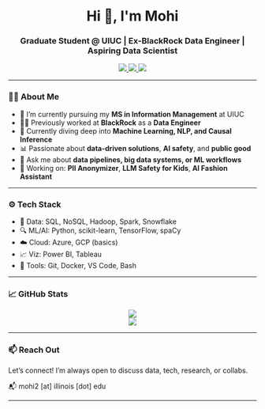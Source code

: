 <h1 align="center">Hi 👋, I'm Mohi</h1>
<h3 align="center">Graduate Student @ UIUC | Ex-BlackRock Data Engineer | Aspiring Data Scientist</h3>

<p align="center">
  <a href="https://www.linkedin.com/in/mohi-m" target="_blank">
    <img src="https://img.shields.io/badge/-LinkedIn-blue?style=flat&logo=linkedin" />
  </a>
  <a href="mailto:mohi2@illinois.edu">
    <img src="https://img.shields.io/badge/-Email-red?style=flat&logo=gmail" />
  </a>
  <a href="https://github.com/mohi-m">
    <img src="https://img.shields.io/github/followers/yourusername?label=Follow&style=social" />
  </a>
</p>

---

### 👨‍💻 About Me

- 🔭 I’m currently pursuing my **MS in Information Management** at UIUC  
- 👨‍💼 Previously worked at **BlackRock** as a **Data Engineer**
- 🌱 Currently diving deep into **Machine Learning, NLP, and Causal Inference**
- 📊 Passionate about **data-driven solutions**, **AI safety**, and **public good**
- 💬 Ask me about **data pipelines, big data systems, or ML workflows**
- 🚀 Working on: **PII Anonymizer**, **LLM Safety for Kids**, **AI Fashion Assistant**

---

### ⚙️ Tech Stack

- 💾 Data: SQL, NoSQL, Hadoop, Spark, Snowflake
- 🔍 ML/AI: Python, scikit-learn, TensorFlow, spaCy
- ☁️ Cloud: Azure, GCP (basics)
- 📈 Viz: Power BI, Tableau
- 🔧 Tools: Git, Docker, VS Code, Bash

---

### 📈 GitHub Stats

<p align="center">
  <img src="https://github-readme-stats.vercel.app/api?username=yourusername&show_icons=true&theme=radical" />
  <br>
  <img src="https://github-readme-streak-stats.herokuapp.com/?user=yourusername&theme=radical" />
</p>

---

### 📫 Reach Out

Let’s connect! I’m always open to discuss data, tech, research, or collabs.

📬 mohi2 [at] illinois [dot] edu

---

